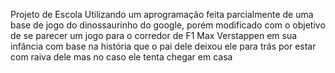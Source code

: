 Projeto de Escola
Utilizando um aprogramação feita parcialmente de uma base de jogo
do dinossaurinho do google, porém modificado com o objetivo de se
parecer um jogo para o corredor de F1 Max Verstappen em sua infãncia
com base na história que o pai dele deixou ele para trás por estar com raiva dele 
mas no caso ele tenta chegar em casa
